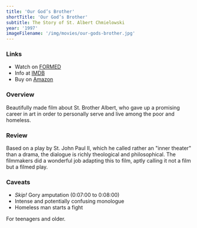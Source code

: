 ```yaml
---
title: 'Our God’s Brother'
shortTitle: 'Our God’s Brother'
subtitle: The Story of St. Albert Chmielowski
year: '1997'
imageFilename: '/img/movies/our-gods-brother.jpg'
---
```


### Links

* Watch on [FORMED](https://watch.formed.org/our-god-s-brother-the-story-of-st-albert-chmielowski)
* Info at [IMDB](https://www.imdb.com/title/tt0119846/)
* Buy on [Amazon](https://www.amazon.com/Our-Gods-Brother-Albert-Chmielowski/dp/B01IWWC6J0)

### Overview

Beautifully made film about St. Brother Albert, who gave up a promising career in art in order to personally serve and live among the poor and homeless.

### Review

Based on a play by St. John Paul II, which he called rather an "inner theater" than a drama, the dialogue is richly theological and philosophical. The filmmakers did a wonderful job adapting this to film, aptly calling it not a film but a filmed play.

### Caveats

* *Skip!* Gory amputation (0:07:00 to 0:08:00)
* Intense and potentially confusing monologue
* Homeless man starts a fight

For teenagers and older.
